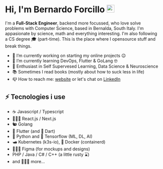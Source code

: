 # Hi, I'm Bernardo Forcillo  <img src="https://media.giphy.com/media/hvRJCLFzcasrR4ia7z/giphy.gif" width="25px">

I'm a **Full-Stack Engineer**, backend more focussed, who love solve problems with Computer Science, based in Bernalda, South Italy. I'm appasionate by science, math and everything interesting. I'm also following a CS degree 🎓 (part-time). This is the place where I opensource stuff and break things.

- 🔭 I’m currently working on starting my online projects 😉
- 🌱 I’m currently learning DevOps, Flutter & GoLang 🤓
- 📑 Enthusiast in Self Supervesed Learning, Data Science & Neuroscience
- 📚 Sometimes I read books (mostly about how to suck less in life)
- 📪 How to reach me: [website](bernardoforcillo.com) or let's chat on [LinkedIn](https://www.linkedin.com/in/bernardoforcillo/)


## ⚡ Tecnologies i use
- ☕ Javascript / Typescript
- 🧑🏻‍💻 React.js / Next.js
- 🐿️ Golang
- 🦜 Flutter (and 🦚 Dart)
- 🐍 Python and 🧠 Tensorflow (ML, DL, AI)
- 🛥️ Kubernetes (k3s-io), 🐳 Docker (containerd)
- 🧑🏻‍🎨 Figma (for mockups and designs)
- PHP / Java / C# / C++ (a little rusty ⌛)
- and 🧑🏻‍💻 more...

